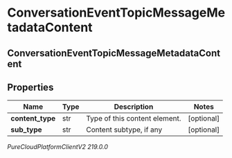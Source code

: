 # ConversationEventTopicMessageMetadataContent

## ConversationEventTopicMessageMetadataContent

## Properties

|Name | Type | Description | Notes|
|------------ | ------------- | ------------- | -------------|
| **content_type** | str | Type of this content element. | [optional] |
| **sub_type** | str | Content subtype, if any | [optional] |



_PureCloudPlatformClientV2 219.0.0_
